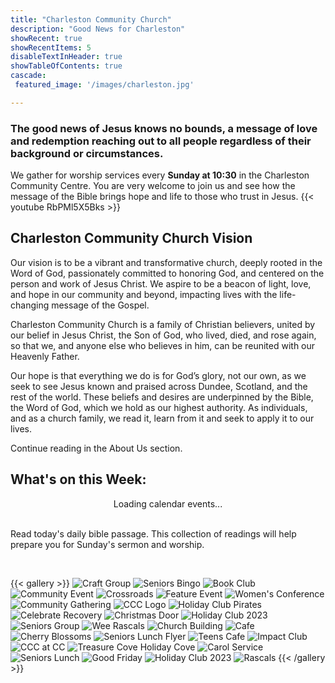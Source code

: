 ```yaml
---
title: "Charleston Community Church"
description: "Good News for Charleston"
showRecent: true
showRecentItems: 5
disableTextInHeader: true
showTableOfContents: true
cascade:
 featured_image: '/images/charleston.jpg'

---
```


### The good news of Jesus knows no bounds, a message of love and redemption reaching out to all people regardless of their background or circumstances. 
We gather for [worship services](/whats-on/sunday-services/) every **Sunday at 10:30** in the [Charleston Community Centre](contact/#charleston-community-centre).  You are very welcome to join us and see how the message of the Bible brings hope and life to those who trust in Jesus.
{{< youtube RbPMl5X5Bks >}}

## Charleston Community Church Vision

Our vision is to be a vibrant and transformative church, deeply rooted in the Word of God, passionately committed to honoring God, and centered on the person and work of Jesus Christ. We aspire to be a beacon of light, love, and hope in our community and beyond, impacting lives with the life-changing message of the Gospel.

Charleston Community Church is a family of Christian believers, united by our belief in Jesus Christ, the Son of God, who lived, died, and rose again, so that we, and anyone else who believes in him, can be reunited with our Heavenly Father.

Our hope is that everything we do is for God’s glory, not our own, as we seek to see Jesus known and praised across Dundee, Scotland, and the rest of the world. These beliefs and desires are underpinned by the Bible, the Word of God, which we hold as our highest authority. As individuals, and as a church family, we read it, learn from it and seek to apply it to our lives.

Continue reading in the <a href="about">About Us</a> section.

## What's on this Week:

<style>
  .calendar-table-container {
    display: flex;
    justify-content: center;
  }

  table {
    width: 100%;
    max-width: 900px; /* Optional: limit table width for better readability */
    border-collapse: collapse;
    font-family: sans-serif;
    table-layout: fixed;
  }

  td {
    border: 2px solid gray;
    padding: 6px;
    text-align: center;
  }

  .day-heading {
    font-weight: bold;
    text-align: center;
    font-size: 1.4em;
    padding-top: 10px;
    padding-bottom: 6px;
  }

  .event-cell {
    width: 33%;
  }

  .event-cell:first-child {
    padding-left: 10px;
  }

  .event-cell:last-child {
    padding-right: 10px;
  }

  a {
    text-decoration: none;
  }

  a:hover {
    text-decoration: underline;
  }
</style>


<div class="calendar-table-container">
    <div id="calendar-events">
        <div class="loading">Loading calendar events...</div>
    </div>
</div>

<script src="../js/calendar.js"></script>

<br>

Read [today's daily bible passage](../about/daily-bible-reading). This collection of readings will help prepare you for Sunday's sermon and worship.

<br>

{{< gallery >}}
<img src="gallery/craft-group.png" alt="Craft Group" />
<img src="gallery/featureseniorsbingo.JPG" alt="Seniors Bingo" />
<img src="gallery/book-club.png" alt="Book Club" />
<img src="gallery/image2.jpeg" alt="Community Event" />
<img src="gallery/featureCrossroads.jpg" alt="Crossroads" />
<img src="gallery/feature.JPG" alt="Feature Event" />
<img src="gallery/adopted.jpg" alt="Women's Conference" />
<img src="gallery/image0.jpeg" alt="Community Gathering" />
<img src="gallery/ccclogopng.png" alt="CCC Logo" />
<img src="gallery/pirates.jpg" alt="Holiday Club Pirates" />
<img src="gallery/CelebrateRecovery.png" alt="Celebrate Recovery" />
<img src="gallery/christmasdoor.JPG" alt="Christmas Door" />
<img src="gallery/holidayclub23.JPG" alt="Holiday Club 2023" />
<img src="gallery/seniors.jpg" alt="Seniors Group" />
<img src="gallery/weerascals.jpg" alt="Wee Rascals" />
<img src="gallery/ChurchBuilding.jpg" alt="Church Building" />
<img src="gallery/cafe2.jpg" alt="Cafe" />
<img src="gallery/cccherryblossoms3.jpg" alt="Cherry Blossoms" />
<img src="gallery/seniorslunchflyer.jpg" alt="Seniors Lunch Flyer" />
<img src="gallery/teenscafe.JPG" alt="Teens Cafe" />
<img src="gallery/impactclub.jpg" alt="Impact Club" />
<img src="gallery/ccc@cc.webp" alt="CCC at CC" />
<img src="gallery/tcholidayclub.jpg" alt="Treasure Cove Holiday Cove" />
<img src="gallery/featurecarolservice2.jpg" alt="Carol Service" />
<img src="gallery/seniorslunch.jpg" alt="Seniors Lunch" />
<img src="gallery/GoodFriday.png" alt="Good Friday" />
<img src="gallery/featureholidayclub2023.jpeg" alt="Holiday Club 2023" />
<img src="gallery/rascals1.JPG" alt="Rascals" />
{{< /gallery >}}

<script>
  (function() {
    const today = new Date().toISOString().split('T')[0]; // Format: YYYY-MM-DD
    const lastVisit = localStorage.getItem('lastVisitDate');

    if (lastVisit !== today) {
      localStorage.setItem('lastVisitDate', today);
      location.reload(); // Force reload on a new day
    }
  })();
</script>